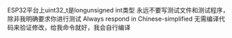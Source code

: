 ESP32平台上uint32_t是longunsigned int类型
永远不要写测试文件和测试程序，除非我明确要求你进行测试
Always respond in Chinese-simplified
无需编译代码来验证修改，给我命令就好，我会自行编译